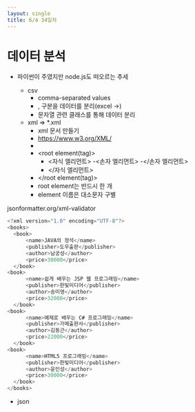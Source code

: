 ```yaml
---
layout: single
title: 6/4 34일차
---
```

# 데이터 분석
- 파이썬이 주였지만 node.js도 떠오르는 추세

  - csv
    - comma-separated values
    - , 구분을 데이터를 분리(excel ->)
    - 문자열 관련 클래스를 통해 데이터 분리
  - xml => *.xml
     - xml 문서 만들기
     - https://www.w3.org/XML/
     - <?xml version="1.0" encoding="UTF-8"?>
     - <root element(tag)>
         - <자식 엘리먼트>
             -<손자 엘리먼트>
             -</손자 엘리먼트>
         - </자식 엘리먼트>
     - </root element(tag)>
     - root element는 반드시 한 개
     - element 이름은 대소문자 구별

jsonformatter.org/xml-validator       
```java
<?xml version="1.0" encoding="UTF-8"?>
<books>
  <book>
      <name>JAVA의 정석</name>
      <publisher>도우출판</publisher>
      <author>남궁성</author>
      <price>30000</price>
  </book>
<book>
      <name>쉽게 배우는 JSP 웹 프로그래밍</name>
      <publisher>한빛미디어</publisher>
      <author>송미영</author>
      <price>32000</price>
  </book>
<book>
      <name>예제로 배우는 C# 프로그래밍</name>
      <publisher>가메출판사</publisher>
      <author>김동근</author>
      <price>22000</price>
  </book>
<book>
      <name>HTML5 프로그래밍</name>
      <publisher>한빛미디어</publisher>
      <author>윤인성</author>
      <price>30000</price>
  </book>
</books>
```
  - json
